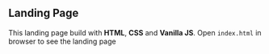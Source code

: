 ## Landing Page
This landing page build with **HTML**, **CSS** and **Vanilla JS**. Open `index.html` in browser to see the landing page

